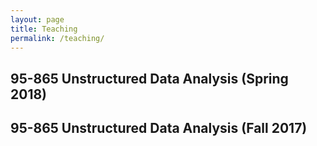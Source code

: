 ```yaml
---
layout: page
title: Teaching 
permalink: /teaching/
---
```


## 95-865 Unstructured Data Analysis (Spring 2018)

## 95-865 Unstructured Data Analysis (Fall 2017)
